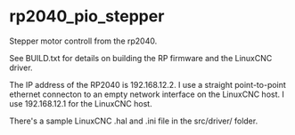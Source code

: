 # rp2040_pio_stepper
Stepper motor controll from the rp2040.

See BUILD.txt for details on building the RP firmware and the LinuxCNC driver.

The IP address of the RP2040 is 192.168.12.2.
I use a straight point-to-point ethernet connecton to an empty network interface on the LinuxCNC host.
I use 192.168.12.1 for the LinuxCNC host.

There's a sample LinuxCNC .hal and .ini file in the src/driver/ folder.
